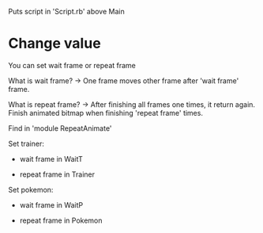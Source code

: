 Puts script in 'Script.rb' above Main



# Change value 

You can set wait frame or repeat frame



What is wait frame? -> One frame moves other frame after 'wait frame' frame.

What is repeat frame? -> After finishing all frames one times, it return again. Finish animated bitmap when finishing 'repeat frame' times.



Find in 'module RepeatAnimate'



Set trainer:

  + wait frame in WaitT

  + repeat frame in Trainer



Set pokemon:

  + wait frame in WaitP

  + repeat frame in Pokemon

